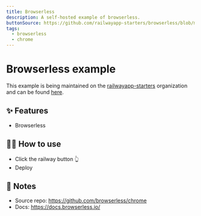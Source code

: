 ```yaml
---
title: Browserless
description: A self-hosted example of browserless.
buttonSource: https://github.com/railwayapp-starters/browserless/blob/main/README.md
tags:
  - browserless
  - chrome
---
```


# Browserless example

This example is being maintained on the [railwayapp-starters](https://github.com/railwayapp-starters) organization and can be found [here](https://github.com/railwayapp-starters/browserless).

## ✨ Features

- Browserless

## 💁‍♀️ How to use

- Click the railway button 👆
- Deploy

## 📝 Notes
- Source repo: https://github.com/browserless/chrome
- Docs: https://docs.browserless.io/
